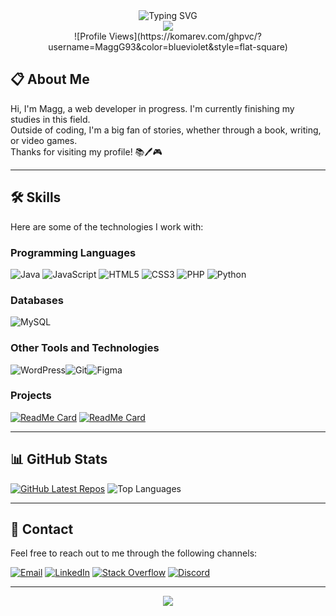 <div align="center">
<img src="https://readme-typing-svg.demolab.com?font=Fira+Code&weight=600&size=28&duration=3000&pause=1000&color=C084FC&center=true&vCenter=true&width=1000&height=60&lines=Hello+there!+I'm+Magg!👋;A+web+developer+in+progress.;Welcome+to+my+GitHub+profile!+☕💻" alt="Typing SVG" />
</div>

<div align="center">
  <img src="https://readme-typing-svg.demolab.com?..." />
</div>

<div align="center">
  <!-- Contador de visitas -->
  ![Profile Views](https://komarev.com/ghpvc/?username=MaggG93&color=blueviolet&style=flat-square)
</div>

## 📋 About Me
Hi, I'm Magg, a web developer in progress. I'm currently finishing my studies in this field. <br>
Outside of coding, I'm a big fan of stories, whether through a book, writing, or video games. <br>
Thanks for visiting my profile! 📚🖊️🎮

---

## 🛠️ Skills
Here are some of the technologies I work with:

### Programming Languages
![Java](https://img.shields.io/badge/Java-ED8B00?style=for-the-badge&logo=java&logoColor=white)
![JavaScript](https://img.shields.io/badge/JavaScript-F7DF1E?style=for-the-badge&logo=javascript&logoColor=black)
![HTML5](https://img.shields.io/badge/HTML5-E34F26?style=for-the-badge&logo=html5&logoColor=white)
![CSS3](https://img.shields.io/badge/CSS3-1572B6?style=for-the-badge&logo=css3&logoColor=white)
![PHP](https://img.shields.io/badge/PHP-777BB4?style=for-the-badge&logo=php&logoColor=white)
![Python](https://img.shields.io/badge/Python-3776AB?style=for-the-badge&logo=python&logoColor=white)

### Databases
![MySQL](https://img.shields.io/badge/MySQL-4479A1?style=for-the-badge&logo=mysql&logoColor=white)

### Other Tools and Technologies
<div style="display: flex; justify-content: flex-start;">
<img src="https://img.shields.io/badge/WordPress-21759B?style=for-the-badge&logo=wordpress&logoColor=white" alt="WordPress" />
<img src="https://img.shields.io/badge/Git-F05032?style=for-the-badge&logo=git&logoColor=white" alt="Git" />
<img src="https://img.shields.io/badge/Figma-F24E1E?style=for-the-badge&logo=figma&logoColor=white" alt="Figma" />
</div> 

### Projects
[![ReadMe Card](https://github-readme-stats.vercel.app/api/pin/?username=MaggG93&repo=memory-game&theme=tokyonight)](https://github.com/MaggG93/memory-game)
[![ReadMe Card](https://github-readme-stats.vercel.app/api/pin/?username=MaggG93&repo=contact-manager-python&theme=tokyonight)](https://github.com/MaggG93/contact-manager-python)

---

## 📊 GitHub Stats
[![GitHub Latest Repos](https://github-readme-stats.vercel.app/api/?username=MaggG93&show_icons=true&include_all_commits=true&theme=tokyonight)](https://github.com/MaggG93?tab=repositories)
![Top Languages](https://github-readme-stats.vercel.app/api/top-langs/?username=MaggG93&layout=compact&theme=tokyonight)


---

## 🤝 Contact
Feel free to reach out to me through the following channels:

[![Email](https://img.shields.io/badge/Email-D14836?style=for-the-badge&logo=gmail&logoColor=white)](mailto:miguea.gonzalez1993@gmail.com)
[![LinkedIn](https://img.shields.io/badge/LinkedIn-0077B5?style=for-the-badge&logo=linkedin&logoColor=white)](https://www.linkedin.com/in/miguel-a-gonzalez-gomez/)
[![Stack Overflow](https://img.shields.io/badge/Stack%20Overflow-F58025?style=for-the-badge&logo=stackoverflow&logoColor=white)](https://stackoverflow.com/users/22679056)
[![Discord](https://img.shields.io/badge/Discord-5865F2?style=for-the-badge&logo=discord&logoColor=white)](https://discord.com/users/magg4716)

---

<p align="center">
  <img src="https://novatorem.vercel.app/api/spotify?background_color=0d11172&border_color=0d1117&spotify_id=2bNsTC3HLNfPXPqN3bEGhc">
</p>

